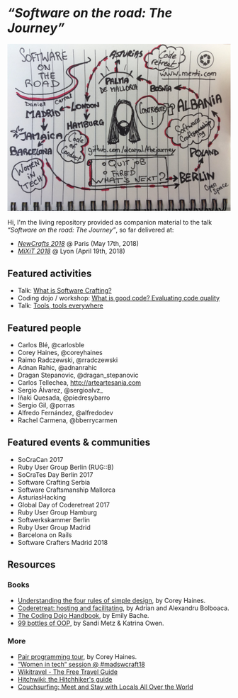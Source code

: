 # *“Software on the road: The Journey”*

![Sketchnote @ NewCrafts 2018](img/sketchnote_newcrafts.jpg "Sketchnote @ NewCrafts 2018")

Hi, I'm the living repository provided as companion material to the talk *“Software on the road: The Journey”*, so far delivered at:

- *[NewCrafts 2018](https://ncrafts.io/)* @ Paris (May 17th, 2018)
- *[MiXiT 2018](https://mixitconf.org)* @ Lyon (April 19th, 2018)

## Featured activities

* Talk: [What is Software Crafting?](https://github.com/dcarral/software-crafting)
* Coding dojo / workshop: [What is good code? Evaluating code quality](https://github.com/dcarral/good-code)
* Talk: [Tools, tools everywhere](https://github.com/dcarral/ruby-tools)

## Featured people

- Carlos Blé, @carlosble
- Corey Haines, @coreyhaines
- Raimo Radczewski, @rradczewski
- Adnan Rahic, @adnanrahic
- Dragan Stepanovic, @dragan_stepanovic
- Carlos Tellechea, http://arteartesania.com
- Sergio Álvarez, @sergioalvz_
- Iñaki Quesada, @piedresybarro
- Sergio Gil, @porras
- Alfredo Fernández, @alfredodev
- Rachel Carmena, @bberrycarmen

## Featured events & communities

- SoCraCan 2017
- Ruby User Group Berlin (RUG::B)
- SoCraTes Day Berlin 2017
- Software Crafting Serbia
- Software Craftsmanship Mallorca
- AsturiasHacking
- Global Day of Coderetreat 2017
- Ruby User Group Hamburg
- Softwerkskammer Berlin
- Ruby User Group Madrid
- Barcelona on Rails
- Software Crafters Madrid 2018

## Resources

### Books

* [Understanding the four rules of simple design](https://leanpub.com/4rulesofsimpledesign), by Corey Haines.
* [Coderetreat: hosting and facilitating](https://leanpub.com/coderetreat), by Adrian and Alexandru Bolboaca.
* [The Coding Dojo Handbook](https://leanpub.com/codingdojohandbook), by Emily Bache.
* [99 bottles of OOP](https://www.sandimetz.com/99bottles/), by Sandi Metz & Katrina Owen.

### More

* [Pair programming tour](https://vimeo.com/channels/pairprogrammingtour), by Corey Haines.
* [“Women in tech“ session @ #madswcraft18](https://github.com/dcarral/WomenInTech)
* [Wikitravel - The Free Travel Guide](https://wikitravel.org)
* [Hitchwiki: the Hitchhiker's guide](http://hitchwiki.org/en/Main_Page)
* [Couchsurfing: Meet and Stay with Locals All Over the World](https://couchsurfing.com)
